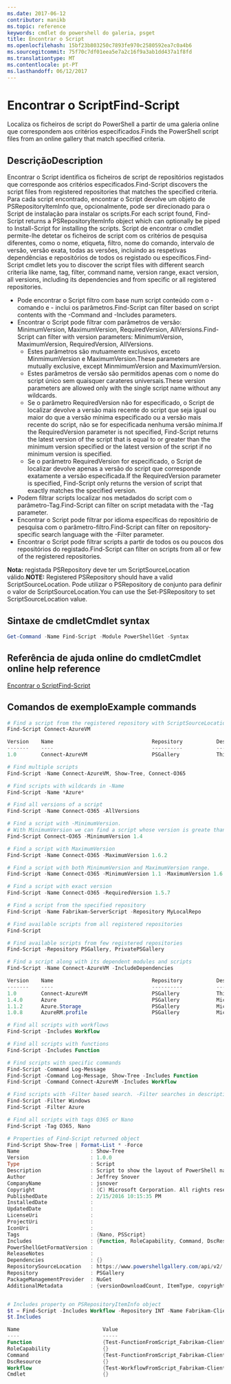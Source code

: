 ```yaml
---
ms.date: 2017-06-12
contributor: manikb
ms.topic: reference
keywords: cmdlet do powershell do galeria, psget
title: Encontrar o Script
ms.openlocfilehash: 15bf23b803250c7893fe970c2580592ea7c0a4b6
ms.sourcegitcommit: 75f70c7df01eea5e7a2c16f9a3ab1dd437a1f8fd
ms.translationtype: MT
ms.contentlocale: pt-PT
ms.lasthandoff: 06/12/2017
---
```

# <a name="find-script"></a><span data-ttu-id="edc8b-103">Encontrar o Script</span><span class="sxs-lookup"><span data-stu-id="edc8b-103">Find-Script</span></span>

<span data-ttu-id="edc8b-104">Localiza os ficheiros de script do PowerShell a partir de uma galeria online que correspondem aos critérios especificados.</span><span class="sxs-lookup"><span data-stu-id="edc8b-104">Finds the PowerShell script files from an online gallery that match specified criteria.</span></span>

## <a name="description"></a><span data-ttu-id="edc8b-105">Descrição</span><span class="sxs-lookup"><span data-stu-id="edc8b-105">Description</span></span>

<span data-ttu-id="edc8b-106">Encontrar o Script identifica os ficheiros de script de repositórios registados que corresponde aos critérios especificados.</span><span class="sxs-lookup"><span data-stu-id="edc8b-106">Find-Script discovers the script files from registered repositories that matches the specified criteria.</span></span>
<span data-ttu-id="edc8b-107">Para cada script encontrado, encontrar o Script devolve um objeto de PSRepositoryItemInfo que, opcionalmente, pode ser direcionado para o Script de instalação para instalar os scripts.</span><span class="sxs-lookup"><span data-stu-id="edc8b-107">For each script found, Find-Script returns a PSRepositoryItemInfo object which can optionally be piped to Install-Script for installing the scripts.</span></span>
<span data-ttu-id="edc8b-108">Script de encontrar o cmdlet permite-lhe detetar os ficheiros de script com os critérios de pesquisa diferentes, como o nome, etiqueta, filtro, nome do comando, intervalo de versão, versão exata, todas as versões, incluindo as respetivas dependências e repositórios de todos os registado ou específicos.</span><span class="sxs-lookup"><span data-stu-id="edc8b-108">Find-Script cmdlet lets you to discover the script files with different search criteria like name, tag, filter, command name, version range, exact version, all versions, including its dependencies and from specific or all registered repositories.</span></span>

- <span data-ttu-id="edc8b-109">Pode encontrar o Script filtro com base num script conteúdo com o - comando e - inclui os parâmetros.</span><span class="sxs-lookup"><span data-stu-id="edc8b-109">Find-Script can filter based on script contents with the -Command and -Includes parameters.</span></span>
- <span data-ttu-id="edc8b-110">Encontrar o Script pode filtrar com parâmetros de versão: MinimumVersion, MaximumVersion, RequiredVersion, AllVersions.</span><span class="sxs-lookup"><span data-stu-id="edc8b-110">Find-Script can filter with version parameters: MinimumVersion, MaximumVersion, RequiredVersion, AllVersions.</span></span>
  - <span data-ttu-id="edc8b-111">Estes parâmetros são mutuamente exclusivos, exceto MinmimumVersion e MaximumVersion.</span><span class="sxs-lookup"><span data-stu-id="edc8b-111">These parameters are mutually exclusive, except MinmimumVersion and MaximumVersion.</span></span>
  - <span data-ttu-id="edc8b-112">Estes parâmetros de versão são permitidos apenas com o nome do script único sem quaisquer carateres universais.</span><span class="sxs-lookup"><span data-stu-id="edc8b-112">These version parameters are allowed only with the single script name without any wildcards.</span></span>
  - <span data-ttu-id="edc8b-113">Se o parâmetro RequiredVersion não for especificado, o Script de localizar devolve a versão mais recente do script que seja igual ou maior do que a versão mínima especificado ou a versão mais recente do script, não se for especificada nenhuma versão mínima.</span><span class="sxs-lookup"><span data-stu-id="edc8b-113">If the RequiredVersion parameter is not specified, Find-Script returns the latest version of the script that is equal to or greater than the minimum version specified or the latest version of the script if no minimum version is specified.</span></span> 
  - <span data-ttu-id="edc8b-114">Se o parâmetro RequiredVersion for especificado, o Script de localizar devolve apenas a versão do script que corresponde exatamente a versão especificada.</span><span class="sxs-lookup"><span data-stu-id="edc8b-114">If the RequiredVersion parameter is specified, Find-Script only returns the version of script that exactly matches the specified version.</span></span>
- <span data-ttu-id="edc8b-115">Podem filtrar scripts localizar nos metadados do script com o parâmetro-Tag.</span><span class="sxs-lookup"><span data-stu-id="edc8b-115">Find-Script can filter on script metadata with the -Tag parameter.</span></span>
- <span data-ttu-id="edc8b-116">Encontrar o Script pode filtrar por idioma específicas do repositório de pesquisa com o parâmetro-filtro.</span><span class="sxs-lookup"><span data-stu-id="edc8b-116">Find-Script can filter on repository-specific search language with the -Filter parameter.</span></span>
- <span data-ttu-id="edc8b-117">Encontrar o Script pode filtrar scripts a partir de todos os ou poucos dos repositórios do registado.</span><span class="sxs-lookup"><span data-stu-id="edc8b-117">Find-Script can filter on scripts from all or few of the registered repositories.</span></span>

<span data-ttu-id="edc8b-118">**Nota:** registada PSRepository deve ter um ScriptSourceLocation válido.</span><span class="sxs-lookup"><span data-stu-id="edc8b-118">**NOTE:** Registered PSRepository should have a valid ScriptSourceLocation.</span></span> <span data-ttu-id="edc8b-119">Pode utilizar o PSRepository de conjunto para definir o valor de ScriptSourceLocation.</span><span class="sxs-lookup"><span data-stu-id="edc8b-119">You can use the Set-PSRepository to set ScriptSourceLocation value.</span></span>

## <a name="cmdlet-syntax"></a><span data-ttu-id="edc8b-120">Sintaxe de cmdlet</span><span class="sxs-lookup"><span data-stu-id="edc8b-120">Cmdlet syntax</span></span>

```powershell
Get-Command -Name Find-Script -Module PowerShellGet -Syntax
```

## <a name="cmdlet-online-help-reference"></a><span data-ttu-id="edc8b-121">Referência de ajuda online do cmdlet</span><span class="sxs-lookup"><span data-stu-id="edc8b-121">Cmdlet online help reference</span></span>

[<span data-ttu-id="edc8b-122">Encontrar o Script</span><span class="sxs-lookup"><span data-stu-id="edc8b-122">Find-Script</span></span>](http://go.microsoft.com/fwlink/?LinkId=619785)

## <a name="example-commands"></a><span data-ttu-id="edc8b-123">Comandos de exemplo</span><span class="sxs-lookup"><span data-stu-id="edc8b-123">Example commands</span></span>

```powershell
# Find a script from the registered repository with ScriptSourceLocation
Find-Script Connect-AzureVM

Version    Name                                Repository           Description
-------    ----                                ----------           -----------
1.0        Connect-AzureVM                     PSGallery            This runbook sets up a connection to an Azure vi...

# Find multiple scripts
Find-Script -Name Connect-AzureVM, Show-Tree, Connect-O365

# Find scripts with wildcards in -Name
Find-Script -Name *Azure*

# Find all versions of a script
Find-Script -Name Connect-O365 -AllVersions

# Find a script with -MinimumVersion. 
# With MinimumVersion we can find a script whose version is greate than or equal to the specified MinimumVersion value.
Find-Script Connect-O365 -MinimumVersion 1.4

# Find a script with MaximumVersion
Find-Script -Name Connect-O365 -MaximumVersion 1.6.2

# Find a script with both MinimumVersion and MaximumVersion range.
Find-Script -Name Connect-O365 -MinimumVersion 1.1 -MaximumVersion 1.6.2

# Find a script with exact version
Find-Script -Name Connect-O365 -RequiredVersion 1.5.7

# Find a script from the specified repository
Find-Script -Name Fabrikam-ServerScript -Repository MyLocalRepo

# Find available scripts from all registered repositories
Find-Script

# Find available scripts from few registered repositories
Find-Script -Repository PSGallery, PrivatePSGallery

# Find a script along with its dependent modules and scripts
Find-Script -Name Connect-AzureVM -IncludeDependencies

Version    Name                                Repository           Description
-------    ----                                ----------           -----------
1.0        Connect-AzureVM                     PSGallery            This runbook sets up a connection to an Azure vi...
1.4.0      Azure                               PSGallery            Microsoft Azure PowerShell - Service Management
1.1.2      Azure.Storage                       PSGallery            Microsoft Azure PowerShell - Storage service cmd...
1.0.8      AzureRM.profile                     PSGallery            Microsoft Azure PowerShell - Profile credential ...

# Find all scripts with workflows
Find-Script -Includes Workflow

# Find all scripts with functions
Find-Script -Includes Function

# Find scripts with specific commands
Find-Script -Command Log-Message
Find-Script -Command Log-Message, Show-Tree -Includes Function
Find-Script -Command Connect-AzureVM -Includes Workflow

# Find scripts with -Filter based search. -Filter searches in description and names
Find-Script -Filter Windows
Find-Script -Filter Azure

# Find all scripts with tags O365 or Nano
Find-Script -Tag O365, Nano

# Properties of Find-Script returned object
Find-Script Show-Tree | Format-List * -Force
Name                       : Show-Tree
Version                    : 1.0.0
Type                       : Script
Description                : Script to show the layout of PowerShell namespaces (Trees) using ASCII
Author                     : Jeffrey Snover
CompanyName                : jsnover
Copyright                  : (C) Microsoft Corporation. All rights reserved.
PublishedDate              : 2/15/2016 10:15:35 PM
InstalledDate              :
UpdatedDate                :
LicenseUri                 :
ProjectUri                 :
IconUri                    :
Tags                       : {Nano, PSScript}
Includes                   : {Function, RoleCapability, Command, DscResource...}
PowerShellGetFormatVersion :
ReleaseNotes               :
Dependencies               : {}
RepositorySourceLocation   : https://www.powershellgallery.com/api/v2/
Repository                 : PSGallery
PackageManagementProvider  : NuGet
AdditionalMetadata         : {versionDownloadCount, ItemType, copyright, PackageManagementProvider...}


# Includes property on PSRepositoryItemInfo object
$t = Find-Script -Includes Workflow -Repository INT -Name Fabrikam-ClientScript
$t.Includes

Name                           Value
----                           -----
Function                       {Test-FunctionFromScript_Fabrikam-ClientScript}
RoleCapability                 {}
Command                        {Test-FunctionFromScript_Fabrikam-ClientScript, Test-WorkflowFromScript_Fabrikam-Clie...
DscResource                    {}
Workflow                       {Test-WorkflowFromScript_Fabrikam-ClientScript}
Cmdlet                         {}


```

